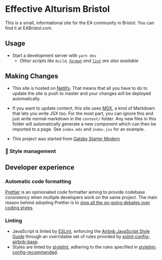 # Effective Alturism Bristol

This is a small, informational site for the EA community in Bristol. You can find it at EABristol.com.

## Usage
- Start a development server with `yarn dev`
  - _Other scripts like `build`, [`format`](#automatic-code-formatting) and [`lint`](#linting) are also available_

## Making Changes
- This site is hosted on [Netlify](https://netlify.com). That means that all you have to do to update the site is push to master and your changes will be deployed automatically.
- If you want to update content, this site uses [MDX](https://mdxjs.com), a kind of Markdown that lets you write JSX too. For the most part, you can ignore this and just write normal markdown in the `content/` folder. Any new files in this folder will automatically generate a new component which can then be imported to a page. See `index.mdx` and `index.jsx` for an example.

- This project was started from [Gatsby Starter Modern](https://github.com/kripod/gatsby-starter-modern)

### 💅 Style management

[styled-components]: https://www.styled-components.com/

## Developer experience

### Automatic code formatting

[Prettier][] is an opinionated code formatter aiming to provide codebase consistency when multiple developers work on the same project. The main reason behind adopting Prettier is to [stop all the on-going debates over coding styles][].

[prettier]: https://prettier.io/
[stop all the on-going debates over coding styles]: https://prettier.io/docs/en/why-prettier.html

### Linting

- JavaScript is linted by [ESLint][], enforcing the [Airbnb JavaScript Style Guide][] through an overridable set of rules provided by [eslint-config-airbnb-base][].
- Styles are linted by [stylelint][], adhering to the rules specified in [stylelint-config-recommended][].

[lint]: https://en.wikipedia.org/wiki/Lint_(software)
[eslint]: https://eslint.org/
[airbnb javascript style guide]: https://github.com/airbnb/javascript
[eslint-config-airbnb-base]: https://github.com/airbnb/javascript/tree/master/packages/eslint-config-airbnb-base
[stylelint]: https://stylelint.io/
[stylelint-config-recommended]: https://github.com/stylelint/stylelint-config-recommended
